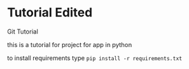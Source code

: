 # Tutorial Edited
Git Tutorial

this is a tutorial for project for app in python

to install requirements type `pip install -r requirements.txt`

